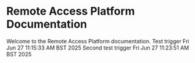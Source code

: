 # Remote Access Platform Documentation

Welcome to the Remote Access Platform documentation.
Test trigger Fri Jun 27 11:15:33 AM BST 2025
Second test trigger Fri Jun 27 11:23:51 AM BST 2025
